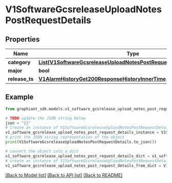 # V1SoftwareGcsreleaseUploadNotesPostRequestDetails


## Properties

Name | Type | Description | Notes
------------ | ------------- | ------------- | -------------
**category** | [**List[V1SoftwareGcsreleaseUploadNotesPostRequestDetailsCategoryInner]**](V1SoftwareGcsreleaseUploadNotesPostRequestDetailsCategoryInner.md) |  | [optional] 
**major** | **bool** |  | [optional] 
**release_ts** | [**V1AlarmHistoryGet200ResponseHistoryInnerTime**](V1AlarmHistoryGet200ResponseHistoryInnerTime.md) |  | [optional] 

## Example

```python
from graphiant_sdk.models.v1_software_gcsrelease_upload_notes_post_request_details import V1SoftwareGcsreleaseUploadNotesPostRequestDetails

# TODO update the JSON string below
json = "{}"
# create an instance of V1SoftwareGcsreleaseUploadNotesPostRequestDetails from a JSON string
v1_software_gcsrelease_upload_notes_post_request_details_instance = V1SoftwareGcsreleaseUploadNotesPostRequestDetails.from_json(json)
# print the JSON string representation of the object
print(V1SoftwareGcsreleaseUploadNotesPostRequestDetails.to_json())

# convert the object into a dict
v1_software_gcsrelease_upload_notes_post_request_details_dict = v1_software_gcsrelease_upload_notes_post_request_details_instance.to_dict()
# create an instance of V1SoftwareGcsreleaseUploadNotesPostRequestDetails from a dict
v1_software_gcsrelease_upload_notes_post_request_details_from_dict = V1SoftwareGcsreleaseUploadNotesPostRequestDetails.from_dict(v1_software_gcsrelease_upload_notes_post_request_details_dict)
```
[[Back to Model list]](../README.md#documentation-for-models) [[Back to API list]](../README.md#documentation-for-api-endpoints) [[Back to README]](../README.md)



